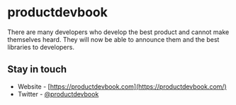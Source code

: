 # productdevbook

There are many developers who develop the best product and cannot make themselves heard. They will now be able to announce them and the best libraries to developers.

## Stay in touch
- Website - [https://productdevbook.com](https://productdevbook.com/)
- Twitter - [@productdevbook](https://twitter.com/productdevbook)
